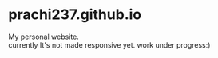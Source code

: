 # prachi237.github.io
My personal website.
<br> currently It's not made responsive yet. work under progress:)
